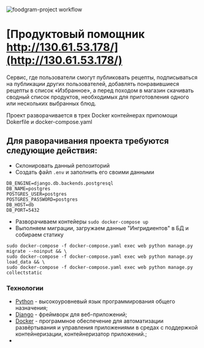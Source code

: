 ![foodgram-project workflow](https://github.com/tetyorkin/foodgram-project/workflows/foodgram%20project/badge.svg)

# [Продуктовый помощник http://130.61.53.178/](http://130.61.53.178/)

Сервис, где пользователи смогут публиковать рецепты, подписываться на публикации других пользователей, добавлять понравившиеся рецепты в список «Избранное», а перед походом в магазин скачивать сводный список продуктов, необходимых для приготовления одного или нескольких выбранных блюд.

Проект разворачивается в трех Docker контейнерах припомощи Dokerfile и docker-compose.yaml

## Для раворачивания проекта требуются следующие действия:
- Склонировать данный репозиторий
- Создать файл `.env` и заполнить его своими данными
```
DB_ENGINE=django.db.backends.postgresql
DB_NAME=postgres
POSTGRES_USER=postgres
POSTGRES_PASSWORD=postgres
DB_HOST=db
DB_PORT=5432
```
- Разворачиваем контейеры `sudo docker-compose up`
- Выполняем миграции, загружаем данные "Ингридиентов" в БД и собираем статику
```
sudo docker-compose -f docker-compose.yaml exec web python manage.py migrate --noinput && \
sudo docker-compose -f docker-compose.yaml exec web python manage.py load_data && \
sudo docker-compose -f docker-compose.yaml exec web python manage.py collectstatic
```


### Технологии
* [Python](https://www.python.org/) - высокоуровневый язык программирования общего назначения;
* [Django](https://www.djangoproject.com/) - фреймворк для веб-приложений;
* [Docker](https://www.docker.com/) - программное обеспечение для автоматизации развёртывания и управления приложениями в средах с поддержкой контейнеризации, контейнеризатор приложений.;
* 